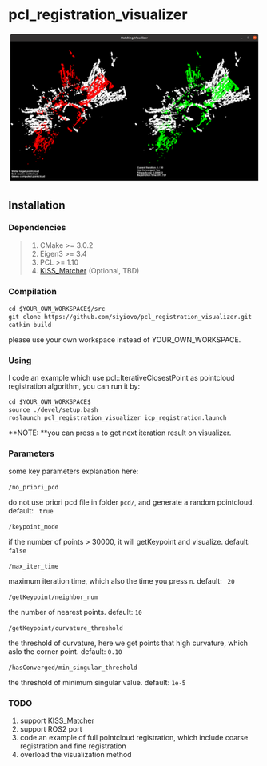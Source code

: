 # pcl_registration_visualizer

![image](https://github.com/siyiovo/pcl_registration_visualizer/blob/main/assets/visualization.png)

## Installation

### Dependencies

> 1. CMake >= 3.0.2
> 2. Eigen3 >= 3.4
> 3. PCL >= 1.10
> 4. [KISS_Matcher](https://github.com/MIT-SPARK/KISS-Matcher) (Optional, TBD)

### Compilation

```
cd $YOUR_OWN_WORKSPACE$/src
git clone https://github.com/siyiovo/pcl_registration_visualizer.git
catkin build
```

please use your own workspace instead of YOUR_OWN_WORKSPACE.

### Using 

I code an example which use pcl::IterativeClosestPoint as pointcloud registration algorithm, you can run it by:

```
cd $YOUR_OWN_WORKSPACE$
source ./devel/setup.bash
roslaunch pcl_registration_visualizer icp_registration.launch
```

**NOTE: **you can press `n` to get next iteration result on visualizer.

### Parameters

some key parameters explanation here:

`/no_priori_pcd`

do not use priori pcd file in folder `pcd/`, and generate a random pointcloud. default: ` true`

`/keypoint_mode`

if the number of points > 30000, it will getKeypoint and visualize. default: `false`

`/max_iter_time `

maximum iteration time, which also the time you press `n`. default: ` 20`

`/getKeypoint/neighbor_num `

the number of nearest points. default: `10 `

`/getKeypoint/curvature_threshold`

the threshold of curvature, here we get points that high curvature, which aslo the corner point. default: `0.10 `

`/hasConverged/min_singular_threshold`

the threshold of minimum singular value. default: `1e-5`

### TODO

1. support [KISS_Matcher](https://github.com/MIT-SPARK/KISS-Matcher)
2. support ROS2 port
3. code an example of full pointcloud registration, which include coarse registration and fine registration
4. overload the visualization method



